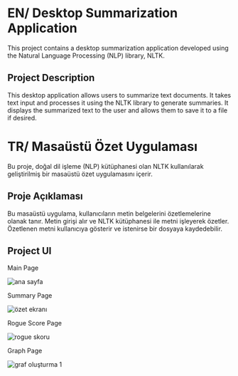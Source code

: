 # EN/ Desktop Summarization Application
This project contains a desktop summarization application developed using the Natural Language Processing (NLP) library, NLTK.

## Project Description
This desktop application allows users to summarize text documents. It takes text input and processes it using the NLTK library to generate summaries. It displays the summarized text to the user and allows them to save it to a file if desired.

# TR/ Masaüstü Özet Uygulaması

Bu proje, doğal dil işleme (NLP) kütüphanesi olan NLTK kullanılarak geliştirilmiş bir masaüstü özet uygulamasını içerir.

## Proje Açıklaması

Bu masaüstü uygulama, kullanıcıların metin belgelerini özetlemelerine olanak tanır. Metin girişi alır ve NLTK kütüphanesi ile metni işleyerek özetler. Özetlenen metni kullanıcıya gösterir ve istenirse bir dosyaya kaydedebilir.

## Project UI
Main Page

![ana sayfa](https://github.com/ilkaymb/NLTK-Desktop-Summary-App/assets/73322500/c0a64bd4-75d5-41a3-8d07-0a4f6de9fff4)

Summary Page

![özet ekranı](https://github.com/ilkaymb/NLTK-Desktop-Summary-App/assets/73322500/f1ab57d0-17ed-49d6-a70b-df9433bb9676)

Rogue Score Page

![rogue skoru](https://github.com/ilkaymb/NLTK-Desktop-Summary-App/assets/73322500/bb35617b-9cd4-4c72-828e-eec381a1274d)

Graph Page

![graf oluşturma 1](https://github.com/ilkaymb/NLTK-Desktop-Summary-App/assets/73322500/1eb9f545-7ae1-4576-b8ea-c8832b108e8b)
